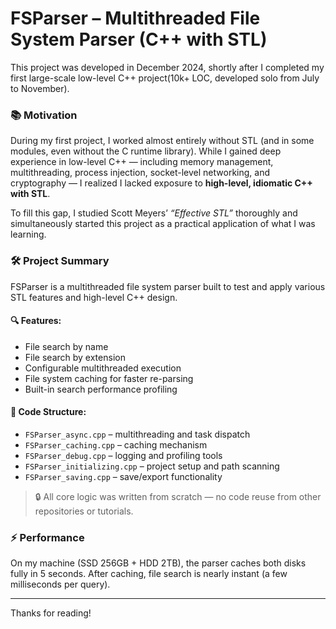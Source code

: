 # FSParser – Multithreaded File System Parser (C++ with STL)

This project was developed in December 2024, shortly after I completed my first large-scale low-level C++ project(10k+ LOC, developed solo from July to November).  

### 📚 Motivation

During my first project, I worked almost entirely without STL (and in some modules, even without the C runtime library). While I gained deep experience in low-level C++ — including memory management, multithreading, process injection, socket-level networking, and cryptography — I realized I lacked exposure to **high-level, idiomatic C++ with STL**.

To fill this gap, I studied Scott Meyers’ *“Effective STL”* thoroughly and simultaneously started this project as a practical application of what I was learning.

### 🛠 Project Summary

FSParser is a multithreaded file system parser built to test and apply various STL features and high-level C++ design.

#### 🔍 Features:
- File search by name
- File search by extension
- Configurable multithreaded execution
- File system caching for faster re-parsing
- Built-in search performance profiling

#### 🧩 Code Structure:
- `FSParser_async.cpp` – multithreading and task dispatch
- `FSParser_caching.cpp` – caching mechanism
- `FSParser_debug.cpp` – logging and profiling tools
- `FSParser_initializing.cpp` – project setup and path scanning
- `FSParser_saving.cpp` – save/export functionality

> 🔒 All core logic was written from scratch — no code reuse from other repositories or tutorials.

### ⚡ Performance

On my machine (SSD 256GB + HDD 2TB), the parser caches both disks fully in 5 seconds. After caching, file search is nearly instant (a few milliseconds per query).

---

Thanks for reading!
